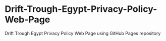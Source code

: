 # Drift-Trough-Egypt-Privacy-Policy-Web-Page
Drift Trough Egypt Privacy Policy Web Page using GitHub Pages repository
